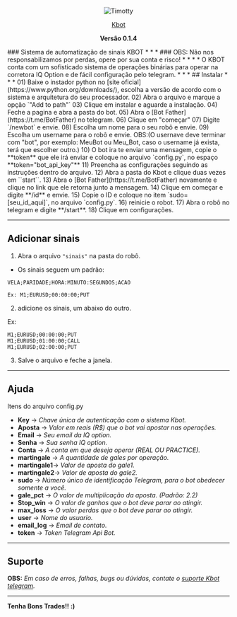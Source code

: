 <p align="center"><img src="https://github.com/francis-taylor/Timotty/blob/master/images.png" alt="Timotty"></p>
<p align="center"><a href="https://t.me/SuporteKbot">Kbot</a></p>
<p align="center"><strong>Versão 0.1.4</strong></p>
### Sistema de automatização de sinais KBOT
* * *
### OBS: Não nos responsabilizamos por perdas, opere por sua conta e risco!
* * *
* O KBOT conta com um sofisticado sistema de operações binárias para operar na corretora IQ Option e de fácil configuração pelo telegram.
* * *
## Instalar
* * *
01) Baixe o instador python no [site oficial](https://www.python.org/downloads/), escolha a versão de acordo com o sistema e arquitetura do seu processador.
02) Abra o arquivo e marque a opção `"Add to path"`
03) Clique em instalar e aguarde a instalação.
04) Feche a pagina e abra a pasta do bot.
05) Abra o [Bot Father](https://t.me/BotFather) no telegram.
06) Clique em "começar"
07) Digite `/newbot` e envie.
08) Escolha um nome para o seu robô e envie.
09) Escolha um username para o robô e envie. OBS:(O usernave deve terminar com "bot", por exemplo: MeuBot ou Meu_Bot, caso o username já exista, terá que escolher outro.)
10) O bot ira te enviar uma mensagem, copie o **token** que ele irá enviar e coloque no arquivo `config.py`, no espaço **token="bot_api_key"**
11) Preencha as configurações seguindo as instruções dentro do arquivo.
12) Abra a pasta do Kbot e clique duas vezes em ``start``.
13) Abra o [Bot Father](https://t.me/BotFather) novamente e clique no link que ele retorna junto a mensagem.
14) Clique em começar e digite **/id** e envie.
15) Copie o ID e coloque no item `sudo=[seu_id_aqui]`, no arquivo `config.py`.
16) reinicie o robot.
17) Abra o robô no telegram e digite **/start**.
18) Clique em configurações.

* * *
## Adicionar sinais

1) Abra o arquivo ``"sinais"`` na pasta do robô.

* Os sinais seguem um padrão:

`VELA;PARIDADE;HORA:MINUTO:SEGUNDOS;ACAO`

``Ex: M1;EURUSD;00:00:00;PUT``

2) adicione os sinais, um abaixo do outro.

Ex:
```
M1;EURUSD;00:00:00;PUT
M1;EURUSD;01:00:00;CALL
M1;EURUSD;02:00:00;PUT
```

3) Salve o arquivo e feche a janela.

* * *
## Ajuda

 Itens do arquivo config.py

* **Key**        -> *Chave única de autenticação com o sistema Kbot.*
* **Aposta**     -> *Valor em reais (R$) que o bot vai apostar nas operações.*
* **Email**      -> *Seu email da IQ option.*
* **Senha**      -> *Sua senha IQ option.*
* **Conta**      -> *A conta em que deseja operar (REAL OU PRACTICE).*
* **martingale** -> *A quantidade de gales por operação.*
* **martingale1**-> *Valor de aposta do gale1.*
* **martingale2**-> *Valor de aposta do gale2.*
* **sudo**       -> *Número único de identificação Telegram, para o bot obedecer somente a você.*
* **gale_pct**   -> *O valor de multiplicação da aposta. (Padrão: 2.2)*
* **Stop_win**   -> *O valor de ganhos que o bot deve parar ao atingir.*
* **max_loss**  -> *O valor perdas que o bot deve parar ao atingir.*
* **user**       -> *Nome do usuario.*
* **email_log**  -> *Email de contato.*
* **token**      -> *Token Telegram Api Bot.*

* * *
## Suporte
**OBS:** *Em caso de erros, falhas, bugs ou dúvidas, contate o [suporte Kbot telegram](https://t.me/SuporteKbot).*

* * *
**Tenha Bons Trades!! :)**

